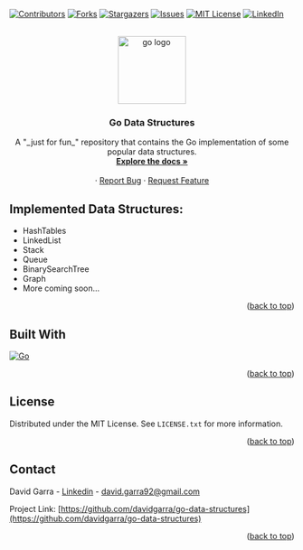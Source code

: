 <a name="readme-top"></a>

[![Contributors][contributors-shield]][contributors-url]
[![Forks][forks-shield]][forks-url]
[![Stargazers][stars-shield]][stars-url]
[![Issues][issues-shield]][issues-url]
[![MIT License][license-shield]][license-url]
[![LinkedIn][linkedin-shield]][linkedin-url]

<!-- PROJECT LOGO -->
<br />
<div align="center">
  <a href="https://github.com/davidgarra/go-data-structures">
    <img src="https://user-images.githubusercontent.com/53945399/202862921-f8617c3e-37a2-429f-9ada-57dbbe68476a.png" alt="go logo" width="120" />
  </a>

<h3 align="center">Go Data Structures</h3>

  <p align="center">
    A  "_just for fun_" repository that contains the Go implementation of some popular data structures.
    <br />
    <a href="https://github.com/davidgarra/go-data-structures"><strong>Explore the docs »</strong></a>
    <br />
    <br />
    ·
    <a href="https://github.com/davidgarra/go-data-structures/issues">Report Bug</a>
    ·
    <a href="https://github.com/davidgarra/go-data-structures/issues">Request Feature</a>
  </p>
</div>

## Implemented Data Structures:

* HashTables
* LinkedList
* Stack
* Queue
* BinarySearchTree
* Graph
* More coming soon...

<p align="right">(<a href="#readme-top">back to top</a>)</p>

## Built With 

[![Go][go-shield]][go-url]

<p align="right">(<a href="#readme-top">back to top</a>)</p>

<!-- LICENSE -->

## License

Distributed under the MIT License. See `LICENSE.txt` for more information.

<p align="right">(<a href="#readme-top">back to top</a>)</p>

<!-- CONTACT -->

## Contact

David Garra - [Linkedin](https://www.linkedin.com/in/david-garra/) - david.garra92@gmail.com

Project Link: [https://github.com/davidgarra/go-data-structures](https://github.com/davidgarra/go-data-structures)

<p align="right">(<a href="#readme-top">back to top</a>)</p>

<!-- MARKDOWN LINKS & IMAGES -->
<!-- https://www.markdownguide.org/basic-syntax/#reference-style-links -->

[contributors-shield]: https://img.shields.io/github/contributors/davidgarra/go-data-structures.svg?style=for-the-badge
[contributors-url]: https://github.com/davidgarra/go-data-structures/graphs/contributors
[forks-shield]: https://img.shields.io/github/forks/davidgarra/go-data-structures.svg?style=for-the-badge
[forks-url]: https://github.com/davidgarra/go-data-structures/network/members
[stars-shield]: https://img.shields.io/github/stars/davidgarra/go-data-structures.svg?style=for-the-badge
[stars-url]: https://github.com/davidgarra/go-data-structures/stargazers
[issues-shield]: https://img.shields.io/github/issues/davidgarra/go-data-structures.svg?style=for-the-badge
[issues-url]: https://github.com/davidgarra/go-data-structures/issues
[license-shield]: https://img.shields.io/github/license/davidgarra/go-data-structures.svg?style=for-the-badge
[license-url]: https://github.com/davidgarra/go-data-structures/blob/master/LICENSE.txt
[linkedin-shield]: https://img.shields.io/badge/-LinkedIn-black.svg?style=for-the-badge&logo=linkedin&colorB=555
[linkedin-url]: https://linkedin.com/in/david-garra
[go-shield]: https://img.shields.io/badge/go-20232A?style=for-the-badge&logo=go
[go-url]: https://go.dev/
